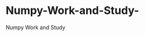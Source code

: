  # Numpy-Work-and-Study-
Numpy Work and Study 
                
                
                                  
                                  
                                                                           
          
                                                    
            
               
             
              
                     
             
